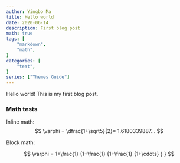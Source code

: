 ```yaml
---
author: Yingbo Ma
title: Hello world
date: 2020-06-14
description: First blog post
math: true
tags: [
    "markdown",
    "math",
]
categories: [
    "test",
]
series: ["Themes Guide"]
---
```


Hello world! This is my first blog post.
<!--more-->

### Math tests

Inline math: $$ \varphi = \dfrac{1+\sqrt5}{2}= 1.6180339887… $$

Block math:

$$
 \varphi = 1+\frac{1} {1+\frac{1} {1+\frac{1} {1+\cdots} } } 
$$
